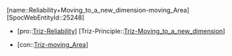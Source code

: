 ﻿---
type: TrizContradiction
aliases:
- Reliability+Moving_to_a_new_dimension-moving_Area
license: CC BY-SA 4.0
copyright: https://github.com/SpocWeb
IsDeleted: false
IsReadOnly: false
Confidential: public
tags: 
- Triz/Contradiction
---
[name::Reliability+Moving_to_a_new_dimension-moving_Area]
[SpocWebEntityId::25248]
+ [pro::[Triz-Reliability](tech/Triz/Parameter/Triz-Reliability.md)]
[Triz-Principle::[Triz-Moving_to_a_new_dimension](tech/Triz/Principle/Triz-Moving_to_a_new_dimension.md)]
- [con::[Triz-moving_Area](tech/Triz/Parameter/Triz-moving_Area.md)]

